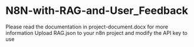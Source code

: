 # N8N-with-RAG-and-User_Feedback

Please read the documentation in project-document.docx for more information
Upload RAG.json to your n8n project and modify the API key to use
